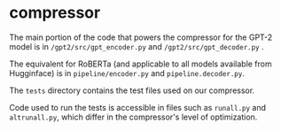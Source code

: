 # compressor
The main portion of the code that powers the compressor for the GPT-2 model is in `/gpt2/src/gpt_encoder.py` and `/gpt2/src/gpt_decoder.py` .

The equivalent for RoBERTa (and applicable to all models available from Hugginface) is in `pipeline/encoder.py` and `pipeline.decoder.py`. 

The `tests` directory contains the test files used on our compressor. 

Code used to run the tests is accessible in files such as `runall.py` and `altrunall.py`, which differ in the compressor's level of optimization. 
